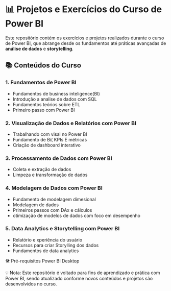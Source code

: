 # 📊 Projetos e Exercícios do Curso de Power BI

Este repositório contém os exercícios e projetos realizados durante o curso de Power BI, que abrange desde os fundamentos até práticas avançadas de **análise de dados** e **storytelling**. 

## 📚 Conteúdos do Curso

### 1. Fundamentos de Power BI
- Fundamentos de business inteligence(BI)
- Introdução a analise de dados com SQL
- Fundamentos teórios sobre ETL
- Primeiro passo com Power BI

### 2. Visualização de Dados e Relatórios com Power BI
- Trabalhando com visal no Power BI
- Fundamento de Bi( KPIs E métricas
- Criação de dashboard interativo
  
### 3. Processamento de Dados com Power BI
- Coleta e extração de dados
- Limpeza e transformação de dados

### 4. Modelagem de  Dados com Power BI
- Fundamento de modelagem dimesional
- Modelagem de dados
- Primeiros passos com DAx e cálculos
- otimização de modelos de dados com foco em desempenho

### 5. Data Analytics e Storytelling com Power BI
- Relatório e xperiência do usuário
- Recursos para criar Storylling dos dados
- Fundamentos de data analytics

🛠️ Pré-requisitos
Power BI Desktop

💡 Nota: Este repositório é voltado para fins de aprendizado e prática com Power BI, sendo atualizado conforme novos conteúdos e projetos são desenvolvidos no curso.
